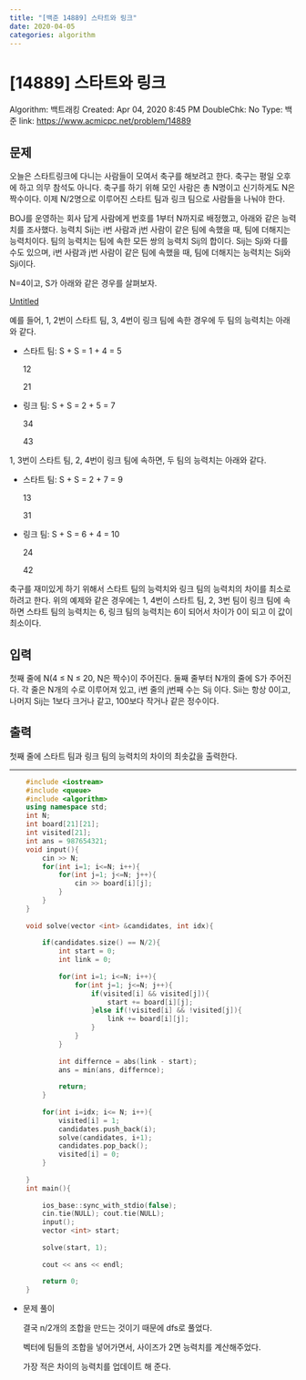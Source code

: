 ```yaml
---
title: "[백준 14889] 스타트와 링크"
date: 2020-04-05
categories: algorithm
---
```

# [14889] 스타트와 링크

Algorithm: 백트래킹
Created: Apr 04, 2020 8:45 PM
DoubleChk: No
Type: 백준
link: https://www.acmicpc.net/problem/14889

## 문제

오늘은 스타트링크에 다니는 사람들이 모여서 축구를 해보려고 한다. 축구는 평일 오후에 하고 의무 참석도 아니다. 축구를 하기 위해 모인 사람은 총 N명이고 신기하게도 N은 짝수이다. 이제 N/2명으로 이루어진 스타트 팀과 링크 팀으로 사람들을 나눠야 한다.

BOJ를 운영하는 회사 답게 사람에게 번호를 1부터 N까지로 배정했고, 아래와 같은 능력치를 조사했다. 능력치 Sij는 i번 사람과 j번 사람이 같은 팀에 속했을 때, 팀에 더해지는 능력치이다. 팀의 능력치는 팀에 속한 모든 쌍의 능력치 Sij의 합이다. Sij는 Sji와 다를 수도 있으며, i번 사람과 j번 사람이 같은 팀에 속했을 때, 팀에 더해지는 능력치는 Sij와 Sji이다.

N=4이고, S가 아래와 같은 경우를 살펴보자.

[Untitled](https://www.notion.so/10d8c69b924a4a4cab3a246c5ea4a7d3)

예를 들어, 1, 2번이 스타트 팀, 3, 4번이 링크 팀에 속한 경우에 두 팀의 능력치는 아래와 같다.

- 스타트 팀: S + S = 1 + 4 = 5

    12

    21

- 링크 팀: S + S = 2 + 5 = 7

    34

    43

1, 3번이 스타트 팀, 2, 4번이 링크 팀에 속하면, 두 팀의 능력치는 아래와 같다.

- 스타트 팀: S + S = 2 + 7 = 9

    13

    31

- 링크 팀: S + S = 6 + 4 = 10

    24

    42

축구를 재미있게 하기 위해서 스타트 팀의 능력치와 링크 팀의 능력치의 차이를 최소로 하려고 한다. 위의 예제와 같은 경우에는 1, 4번이 스타트 팀, 2, 3번 팀이 링크 팀에 속하면 스타트 팀의 능력치는 6, 링크 팀의 능력치는 6이 되어서 차이가 0이 되고 이 값이 최소이다.

## 입력

첫째 줄에 N(4 ≤ N ≤ 20, N은 짝수)이 주어진다. 둘째 줄부터 N개의 줄에 S가 주어진다. 각 줄은 N개의 수로 이루어져 있고, i번 줄의 j번째 수는 Sij 이다. Sii는 항상 0이고, 나머지 Sij는 1보다 크거나 같고, 100보다 작거나 같은 정수이다.

## 출력

첫째 줄에 스타트 팀과 링크 팀의 능력치의 차이의 최솟값을 출력한다.

---
```c++
    #include <iostream>
    #include <queue>
    #include <algorithm>
    using namespace std;
    int N;
    int board[21][21];
    int visited[21];
    int ans = 987654321;
    void input(){
        cin >> N;
        for(int i=1; i<=N; i++){
            for(int j=1; j<=N; j++){
                cin >> board[i][j];
            }
        }
    }
    
    void solve(vector <int> &candidates, int idx){
    
        if(candidates.size() == N/2){
            int start = 0;
            int link = 0;
    
            for(int i=1; i<=N; i++){
                for(int j=1; j<=N; j++){
                    if(visited[i] && visited[j]){
                        start += board[i][j];
                    }else if(!visited[i] && !visited[j]){
                        link += board[i][j];
                    }
                }
            }
    
            int differnce = abs(link - start);
            ans = min(ans, differnce);
    
            return;
        }
    
        for(int i=idx; i<= N; i++){
            visited[i] = 1;
            candidates.push_back(i);
            solve(candidates, i+1);
            candidates.pop_back();
            visited[i] = 0;
        }
    
    }
    int main(){
    
        ios_base::sync_with_stdio(false);
        cin.tie(NULL); cout.tie(NULL);
        input();
        vector <int> start;
    
        solve(start, 1);
    
        cout << ans << endl;
    
        return 0;
    }
```
- 문제 풀이

    결국 n/2개의 조합을 만드는 것이기 때문에 dfs로 풀었다.

    벡터에 팀들의 조합을 넣어가면서, 사이즈가 2면 능력치를 계산해주었다.

    가장 적은 차이의 능력치를 업데이트 해 준다.